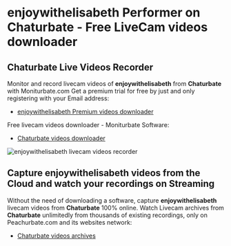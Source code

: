 # enjoywithelisabeth Performer on Chaturbate - Free LiveCam videos downloader

## Chaturbate Live Videos Recorder

Monitor and record livecam videos of **enjoywithelisabeth** from **Chaturbate** with Moniturbate.com
Get a premium trial for free by just and only registering with your Email address:
* [enjoywithelisabeth Premium videos downloader](https://moniturbate.com/request-demo-licence-key.html)

Free livecam videos downloader - Moniturbate Software:
* [Chaturbate videos downloader](https://moniturbate.com/moniturbate-download-software.html)

![enjoywithelisabeth livecam videos recorder](https://peachurnet.com/templates/moniturbate-software.png)


## Capture enjoywithelisabeth videos from the Cloud and watch your recordings on Streaming

Without the need of downloading a software, capture **enjoywithelisabeth** livecam videos from **Chaturbate** 100% online.
Watch Livecam archives from **Chaturbate** unlimitedly from thousands of existing recordings, only on Peachurbate.com and its websites network:
* [Chaturbate videos archives](https://peachurnet.com/)